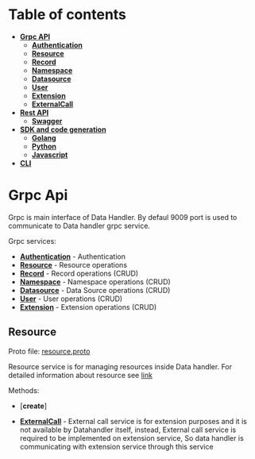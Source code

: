 # Table of contents

* [**Grpc API**](#grpc-api)
    * [**Authentication**](#authentication)
    * [**Resource**](#resource)
    * [**Record**](#record)
    * [**Namespace**](#namespace)
    * [**Datasource**](#data-source)
    * [**User**](#user)
    * [**Extension**](#extension)
    * [**ExternalCall**](#external-call)
* [**Rest API**](#rest-api)
    * [**Swagger**](#swagger)
* [**SDK and code generation**](#sdk)
    * [**Golang**](#golang)
    * [**Python**](#python)
    * [**Javascript**](#javascript)
* [**CLI**](#cli)

# Grpc Api

Grpc is main interface of Data Handler. By defaul 9009 port is used to communicate to Data handler grpc service.

Grpc services:

* [**Authentication**](#authentication) - Authentication
* [**Resource**](#resource) - Resource operations
* [**Record**](#record) - Record operations (CRUD)
* [**Namespace**](#namespace) - Namespace operations (CRUD)
* [**Datasource**](#data-source) - Data Source operations (CRUD)
* [**User**](#user) - User operations (CRUD)
* [**Extension**](#extension) - Extension operations (CRUD)

## Resource

Proto file: [resource.proto](https://github.com/tislib/data-handler/blob/master/proto/stub/resource.proto)

Resource service is for managing resources inside Data handler.
For detailed information about resource
see [link](general.md#resource)

Methods:
* [**create**]  

* [**ExternalCall**](#external-call) - External call service is for extension purposes and it is not available by
  Datahandler itself, instead, External call service is required to be implemented on extension service, So data handler
  is communicating with extension service through this service